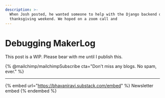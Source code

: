 ```yaml
---
description: >-
  When Josh posted, he wanted someone to help with the Django backend over
  thanksgiving weekend. We hoped on a zoom call and
---
```


# Debugging MakerLog

This post is a WIP. Please bear with me until I publish this.

{% @mailchimp/mailchimpSubscribe cta="Don't miss any blogs. No spam, ever." %}

---

{% embed url="https://bhavaniravi.substack.com/embed" %}
Newsletter embed
{% endembed %}
